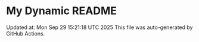 # My Dynamic README
Updated at: Mon Sep 29 15:21:18 UTC 2025
This file was auto-generated by GitHub Actions.

